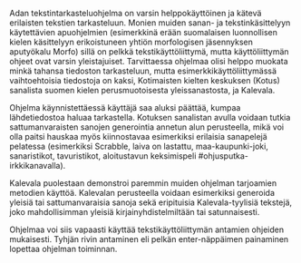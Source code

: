 Adan tekstintarkasteluohjelma on varsin helppokäyttöinen ja kätevä erilaisten tekstien tarkasteluun. Monien muiden sanan- ja tekstinkäsittelyyn käytettävien apuohjelmien (esimerkkinä erään suomalaisen luonnollisen kielen käsittelyyn erikoistuneen yhtiön morfologisen jäsennyksen aputyökalu Morfo) sillä on pelkkä tekstikäyttöliittymä, mutta käyttöliittymän ohjeet ovat varsin yleistajuiset. Tarvittaessa ohjelmaa olisi helppo muokata minkä tahansa tiedoston tarkasteluun, mutta esimerkkikäyttöliittymässä vaihtoehtoisia tiedostoja on kaksi, Kotimaisten kielten keskuksen (Kotus) sanalista suomen kielen perusmuotoisesta yleissanastosta, ja Kalevala.

Ohjelma käynnistettäessä käyttäjä saa aluksi päättää, kumpaa lähdetiedostoa haluaa tarkastella. Kotuksen sanalistan avulla voidaan tutkia sattumanvaraisten sanojen generointia annetun alun perusteella, mikä voi olla paitsi hauskaa myös kiinnostavaa esimerkiksi erilaisia sanapelejä pelatessa (esimerkiksi Scrabble, laiva on lastattu, maa-kaupunki-joki, sanaristikot, tavuristikot, aloitustavun keksimispeli #ohjusputka-irkkikanavalla).

Kalevala puolestaan demonstroi paremmin muiden ohjelman tarjoamien metodien käyttöä. Kalevalan perusteella voidaan esimerkiksi generoida yleisiä tai sattumanvaraisia sanoja sekä eripituisia Kalevala-tyylisiä tekstejä, joko mahdollisimman yleisiä kirjainyhdistelmiltään tai satunnaisesti. 

Ohjelmaa voi siis vapaasti käyttää tekstikäyttöliittymän antamien ohjeiden mukaisesti. Tyhjän rivin antaminen eli pelkän enter-näppäimen painaminen lopettaa ohjelman toiminnan.
